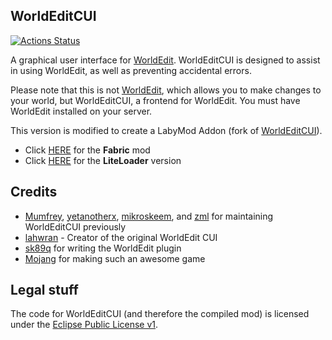 WorldEditCUI
------------

[![Actions Status](https://github.com/Funboyy/WorldEditCUI/actions/workflows/build.yml/badge.svg)](https://github.com/Funboyy/WorldEditCUI/actions/workflows/build.yml)

A graphical user interface for [WorldEdit]. WorldEditCUI is designed
to assist in using WorldEdit, as well as preventing accidental errors.

Please note that this is not [WorldEdit], which allows you to make changes
to your world, but WorldEditCUI, a frontend for WorldEdit. You must have
WorldEdit installed on your server.

This version is modified to create a LabyMod Addon (fork of [WorldEditCUI](https://github.com/EngineHub/WorldEditCUI)).

- Click [HERE](https://modrinth.com/mod/worldedit-cui) for the **Fabric** mod
- Click [HERE](https://www.curseforge.com/minecraft/mc-mods/worldeditcui) for the **LiteLoader** version

Credits
-------

* [Mumfrey](https://github.com/Mumfrey), [yetanotherx](https://github.com/yetanotherx), [mikroskeem](https://github.com/mikroskeem), and [zml](https://github.com/zml2008) for maintaining WorldEditCUI previously
* [lahwran](https://github.com/lahwran) - Creator of the original WorldEdit CUI
* [sk89q](http://sk89q.com) for writing the WorldEdit plugin
* [Mojang](http://mojang.com) for making such an awesome game

Legal stuff
-----------

The code for WorldEditCUI (and therefore the compiled mod) is licensed under the [Eclipse Public License v1].

[WorldEdit]: https://enginehub.org/worldedit/
[Eclipse Public License v1]: https://www.eclipse.org/org/documents/epl-v10.php
